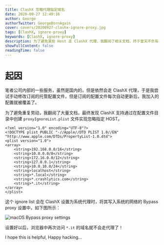 ```yaml
---
title: ClashX 忽略代理指定域名
date: 2020-09-27 12:49:16
author: George
authorTwitter: GeorgeBornAgain
cover: covers/20200927-clashx-ignore-proxy.jpg
tags: [ClashX, ignore-proxy]
keywords: [ClashX, ignore-proxy]
description: 为了避免某些 Host 走 ClashX 代理，我翻阅了相关文档，终于皇天不负有心人，让我找到了解决方案。
showFullContent: false
readingTime: false
---
```


# 起因

笔者公司内部的一些服务，虽然是国内的，但是依然会走 ClashX 代理，于是我尝试手动修改订阅的托管配置文件，但是订阅的配置文件每次自动更新后，我加入的配置就被覆盖了。

为了避免重复劳动，我翻阅了大量文档，最终发现 ClashX 支持通过在配置文件目录中创建 `proxyIgnoreList.plist` 文件实现忽略指定 HOST。

```
<?xml version="1.0" encoding="UTF-8"?>
<!DOCTYPE plist PUBLIC "-//Apple//DTD PLIST 1.0//EN" "http://www.apple.com/DTDs/PropertyList-1.0.dtd">
<plist version="1.0">
<array>
	<string>192.168.0.0/16</string>
	<string>10.0.0.0/8</string>
	<string>172.16.0.0/12</string>
	<string>127.0.0.1</string>
	<string>10.0.10.0/24</string>
	<string>localhost</string>
	<string>*.local</string>
	<string>*.crashlytics.com</string>
	<string>*.it</string>
</array>
</plist>
```
这个 ignore list 会在 ClashX 设置为系统代理时，将其写入系统的网络的 Bypass proxy 设置中，如下图所示：

![macOS Bypass proxy settings](/article/20200927-clashx-bypass-proxy-settings.png)

设置好以后，浏览器中再次访问 `*.it` 的域名就不会走代理了！

I hope this is helpful, Happy hacking...